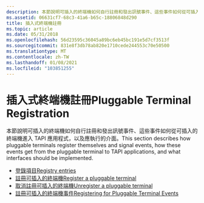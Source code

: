 ```yaml
---
description: 本節說明可插入的終端機如何自行註冊和發出訊號事件、這些事件如何從可插入的終端機進入 TAPI 應用程式，以及應執行的介面。
ms.assetid: 06631cf7-68c3-41a6-b65c-18806848d290
title: 插入式終端機註冊
ms.topic: article
ms.date: 05/31/2018
ms.openlocfilehash: 56d23595c36045a89bc6eb45bc191e5d7cf3513f
ms.sourcegitcommit: 831e8f3db78ab820e1710cede244553c70e50500
ms.translationtype: MT
ms.contentlocale: zh-TW
ms.lasthandoff: 01/08/2021
ms.locfileid: "103851255"
---
```

# <a name="pluggable-terminal-registration"></a><span data-ttu-id="76c90-103">插入式終端機註冊</span><span class="sxs-lookup"><span data-stu-id="76c90-103">Pluggable Terminal Registration</span></span>

<span data-ttu-id="76c90-104">本節說明可插入的終端機如何自行註冊和發出訊號事件、這些事件如何從可插入的終端機進入 TAPI 應用程式，以及應執行的介面。</span><span class="sxs-lookup"><span data-stu-id="76c90-104">This section describes how pluggable terminals register themselves and signal events, how these events get from the pluggable terminal to TAPI applications, and what interfaces should be implemented.</span></span>

-   [<span data-ttu-id="76c90-105">登錄項目</span><span class="sxs-lookup"><span data-stu-id="76c90-105">Registry entries</span></span>](registry-entries.md)
-   [<span data-ttu-id="76c90-106">註冊可插入的終端機</span><span class="sxs-lookup"><span data-stu-id="76c90-106">Register a pluggable terminal</span></span>](register-a-pluggable-terminal.md)
-   [<span data-ttu-id="76c90-107">取消註冊可插入的終端機</span><span class="sxs-lookup"><span data-stu-id="76c90-107">Unregister a pluggable terminal</span></span>](unregister-a-pluggable-terminal.md)
-   [<span data-ttu-id="76c90-108">註冊可插入的終端機事件</span><span class="sxs-lookup"><span data-stu-id="76c90-108">Registering for Pluggable Terminal Events</span></span>](registering-for-pluggable-terminal-events.md)

 

 



